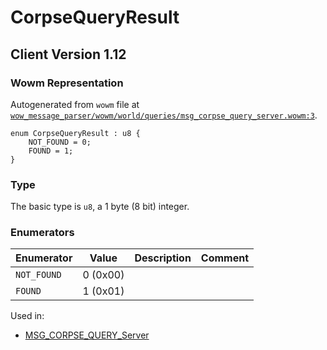 # CorpseQueryResult
## Client Version 1.12

### Wowm Representation

Autogenerated from `wowm` file at [`wow_message_parser/wowm/world/queries/msg_corpse_query_server.wowm:3`](https://github.com/gtker/wow_messages/tree/main/wow_message_parser/wowm/world/queries/msg_corpse_query_server.wowm#L3).

```rust,ignore
enum CorpseQueryResult : u8 {
    NOT_FOUND = 0;
    FOUND = 1;
}
```
### Type
The basic type is `u8`, a 1 byte (8 bit) integer.
### Enumerators
| Enumerator | Value  | Description | Comment |
| --------- | -------- | ----------- | ------- |
| `NOT_FOUND` | 0 (0x00) |  |  |
| `FOUND` | 1 (0x01) |  |  |

Used in:
* [MSG_CORPSE_QUERY_Server](msg_corpse_query_server.md)
